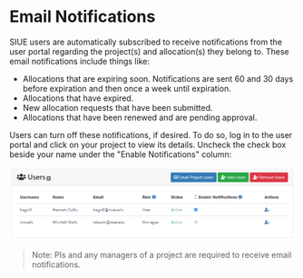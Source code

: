 # Email Notifications

SIUE users are automatically subscribed to receive notifications from the user portal regarding the project(s) and allocation(s) they belong to. These email notifications include things like:

- Allocations that are expiring soon. Notifications are sent 60 and 30 days before expiration and then once a week until expiration.
- Allocations that have expired.
- New allocation requests that have been submitted.
- Allocations that have been renewed and are pending approval.

Users can turn off these notifications, if desired. To do so, log in to the user portal and click on your project to view its details. Uncheck the check box beside your name under the "Enable Notifications" column:

![Disable Email Notifications](_media/project_and_allocation_management/disable_email_notifications.png ':size=50%')

> Note: PIs and any managers of a project are required to receive email notifications.
